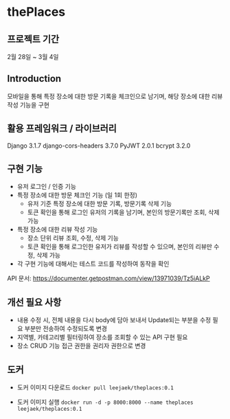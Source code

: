 # thePlaces

## 프로젝트 기간
2월 28일 ~ 3월 4일

## Introduction
모바일을 통해 특정 장소에 대한 방문 기록을 체크인으로 남기며, 해당 장소에 대한 리뷰 작성 기능을 구현


## 활용 프레임워크 / 라이브러리
Django 3.1.7
django-cors-headers 3.7.0
PyJWT 2.0.1
bcrypt 3.2.0

## 구현 기능
- 유저 로그인 / 인증 기능
- 특정 장소에 대한 방문 체크인 기능 (일 1회 한정)
  - 유저 기준 특정 장소에 대한 방문 기록, 방문기록 삭제 기능
  - 토큰 확인을 통해 로그인 유저의 기록을 남기며, 본인의 방문기록만 조회, 삭제 가능
- 특정 장소에 대한 리뷰 작성 기능
  - 장소 단위 리뷰 조회, 수정, 삭제 기능
  - 토큰 확인을 통해 로그인한 유저가 리뷰를 작성할 수 있으며, 본인의 리뷰만 수정, 삭제 가능
- 각 구현 기능에 대해서는 테스트 코드를 작성하여 동작을 확인

API 문서: https://documenter.getpostman.com/view/13971039/Tz5iALkP

## 개선 필요 사항
- 내용 수정 시, 전체 내용을 다시 body에 담아 보내서 Update되는 부분을 수정 필요 부분만 전송하여 수정되도록 변경
- 지역별, 카테고리별 필터링하여 장소를 조회할 수 있는 API 구현 필요
- 장소 CRUD 기능 접근 권한을 권리자 권한으로 변경

## 도커
- 도커 이미지 다운로드
`docker pull leejaek/theplaces:0.1`

- 도커 이미지 실행
`docker run -d -p 8000:8000 --name theplaces leejaek/theplaces:0.1`
